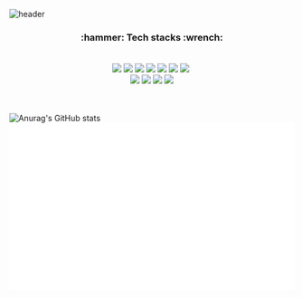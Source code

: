 

<!--
**eseulLee/eseulLee** is a ✨ _special_ ✨ repository because its `README.md` (this file) appears on your GitHub profile.

Here are some ideas to get you started:

- 🔭 I’m currently working on ...
- 🌱 I’m currently learning ...
- 👯 I’m looking to collaborate on ...
- 🤔 I’m looking for help with ...
- 💬 Ask me about ...
- 📫 How to reach me: ...
- 😄 Pronouns: ...
- ⚡ Fun fact: ...
-->


![header](https://capsule-render.vercel.app/api?type=transparent&color=auto&height=150&section=header&text=Hi,%20there!%20I'm%20Eseul.&fontSize=60&fontColor=d6ace6&animation=fadeIn)

<div align=center><p><h3>:hammer: Tech stacks :wrench: </p></br>

<img src="https://img.shields.io/badge/Python-3776AB?style=for-the-badge&logo=Python&logoColor=white"/>
<img src="https://img.shields.io/badge/Pandas-150458?style=for-the-badge&logo=Pandas&logoColor=white"/> 
<img src="https://img.shields.io/badge/Numpy-013243?style=for-the-badge&logo=Numpy&logoColor=white"/> 
<img src="https://img.shields.io/badge/ScikitLearn-F7931E?style=for-the-badge&logo=ScikitLearn&logoColor=white"/> 
<img src="https://img.shields.io/badge/Keras-D00000?style=for-the-badge&logo=Keras&logoColor=white"/> 
<img src="https://img.shields.io/badge/Tensorflow-FF6F00?style=for-the-badge&logo=Tensorflow&logoColor=white"/> 
<img src="https://img.shields.io/badge/Django-092E20?style=for-the-badge&logo=Django&logoColor=white"/></a>&nbsp
</br>

<img src="https://img.shields.io/badge/Oracle-F80000?style=for-the-badge&logo=Oracle&logoColor=white"/> 
<img src="https://img.shields.io/badge/GitHub-181717?style=for-the-badge&logo=GitHub&logoColor=white"/>
<img src="https://img.shields.io/badge/Slack-4A154B?style=for-the-badge&logo=Slack&logoColor=white"/>
<img src="https://img.shields.io/badge/Discord-5865F2?style=for-the-badge&logo=Discord&logoColor=white"/>
</div>
</br>

![Anurag's GitHub stats](https://github-readme-stats.vercel.app/api?username=eseulLee&show_icons=true&bg_color=00000000)
![](https://github.com/eseulLee/github-stats-transparent/blob/output/generated/languages.svg)
